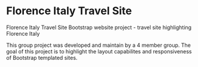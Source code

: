 # Florence Italy Travel Site
Florence Italy Travel Site
Bootstrap website project - travel site highlighting Florence Italy

This group project was developed and maintain by a 4 member group.
The goal of this project is to highlight the layout capabilites and responsiveness of Bootstrap templated sites.
